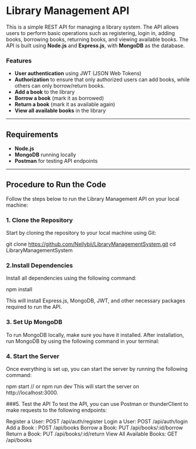 # Library Management API

This is a simple REST API for managing a library system. The API allows users to perform basic operations such as registering, login in, adding books, borrowing books, returning books, and viewing available books. The API is built using **Node.js** and **Express.js**, with **MongoDB** as the database.

### Features

- **User authentication** using JWT (JSON Web Tokens)
- **Authorization** to ensure that only authorized users can add books, while others can only borrow/return books.
- **Add a book** to the library
- **Borrow a book** (mark it as borrowed)
- **Return a book** (mark it as available again)
- **View all available books** in the library

---

## Requirements

- **Node.js** 
- **MongoDB** running locally 
- **Postman** for testing API endpoints

---

## Procedure to Run the Code

Follow the steps below to run the Library Management API on your local machine:

### 1. Clone the Repository

Start by cloning the repository to your local machine using Git:

git clone https://github.com/Nellybii/LibraryManagementSystem.git 
cd LibraryManagementSystem

### 2.Install Dependencies
Install all dependencies using the following command:

npm install

This will install Express.js, MongoDB, JWT, and other necessary packages required to run the API.

### 3. Set Up MongoDB

To run MongoDB locally, make sure you have it installed. After installation, run MongoDB by using the following command in your terminal:

### 4. Start the Server

Once everything is set up, you can start the server by running the following command:

npm start
// or 
npm run dev
This will start the server on http://localhost:3000.

###5. Test the API
To test the API, you can use Postman or thunderClient to make requests to the following endpoints:

Register a User: POST /api/auth/register
Login a User: POST /api/auth/login
Add a Book : POST /api/books
Borrow a Book: PUT /api/books/:id/borrow
Return a Book: PUT /api/books/:id/return
View All Available Books: GET /api/books
